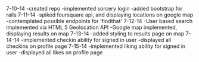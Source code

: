 7-10-14
  -created repo
  -implemented sorcery login
  -added bootstrap for rails
7-11-14
  -spiked foursquare api, and displaying locations on google map
  -contemplated possible endpoints for 'findthat'
7-12-14
  -User based search implemented via HTML 5 Geolocation API
  -Google map implemented, displaying results on map
7-13-14
  -added styling to results page on map
7-14-14
  -implemented checkin ability for signed in user
  -displayed all checkins on profile page
7-15-14
  -implemented liking ability for signed in user
  -displayed all likes on profile page
